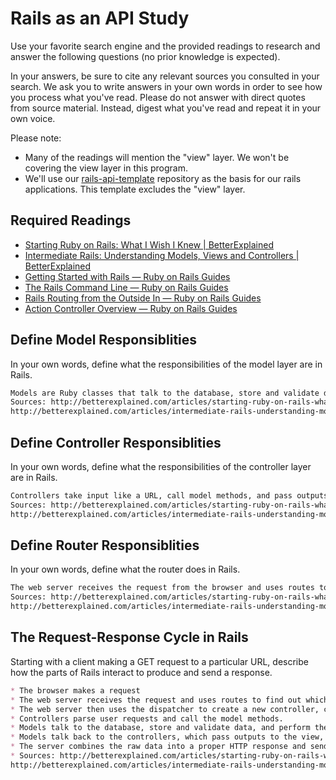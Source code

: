 # Rails as an API Study

Use your favorite search engine and the provided readings to research and answer
the following questions (no prior knowledge is expected).

In your answers, be sure to cite any relevant sources you consulted in your
search. We ask you to write answers in your own words in order to see how you
process what you've read. Please do not answer with direct quotes from source
material. Instead, digest what you've read and repeat it in your own voice.

Please note:

-   Many of the readings will mention the "view" layer. We won't be covering the
    view layer in this program.
-   We'll use our [rails-api-template](/ga-wdi-boston/rails-api-template)
    repository as the basis for our rails applications.
    This template excludes the "view" layer.

## Required Readings

-   [Starting Ruby on Rails: What I Wish I Knew | BetterExplained](http://betterexplained.com/articles/starting-ruby-on-rails-what-i-wish-i-knew/)
-   [Intermediate Rails: Understanding Models, Views and Controllers | BetterExplained](http://betterexplained.com/articles/intermediate-rails-understanding-models-views-and-controllers/)
-   [Getting Started with Rails — Ruby on Rails Guides](http://guides.rubyonrails.org/getting_started.html)
-   [The Rails Command Line — Ruby on Rails Guides](http://guides.rubyonrails.org/command_line.html)
-   [Rails Routing from the Outside In — Ruby on Rails Guides](http://guides.rubyonrails.org/routing.html)
-   [Action Controller Overview — Ruby on Rails Guides](http://guides.rubyonrails.org/action_controller_overview.html)

## Define Model Responsiblities

In your own words, define what the responsibilities of the model layer are in
Rails.

```md
Models are Ruby classes that talk to the database, store and validate data, and preform the logic. Allows you to ususally not have to write SQL.
Sources: http://betterexplained.com/articles/starting-ruby-on-rails-what-i-wish-i-knew/
http://betterexplained.com/articles/intermediate-rails-understanding-models-views-and-controllers/
```

## Define Controller Responsiblities

In your own words, define what the responsibilities of the controller layer are
in Rails.

```md
Controllers take input like a URL, call model methods, and pass outputs to the view.
Sources: http://betterexplained.com/articles/starting-ruby-on-rails-what-i-wish-i-knew/
http://betterexplained.com/articles/intermediate-rails-understanding-models-views-and-controllers/
```

## Define Router Responsiblities

In your own words, define what the router does in Rails.

```md
The web server receives the request from the browser and uses routes to find out which controller to use.
Sources: http://betterexplained.com/articles/starting-ruby-on-rails-what-i-wish-i-knew/
http://betterexplained.com/articles/intermediate-rails-understanding-models-views-and-controllers/
```

## The Request-Response Cycle in Rails

Starting with a client making a GET request to a particular URL, describe how
the parts of Rails interact to produce and send a response.

```md
* The browser makes a request
* The web server receives the request and uses routes to find out which controller to use.
* The web server then uses the dispatcher to create a new controller, call the action, and pass the parameters
* Controllers parse user requests and call the model methods.
* Models talk to the database, store and validate data, and perform the business logic.
* Models talk back to the controllers, which pass outputs to the view, and also returns the response body and metadata to the server.
* The server combines the raw data into a proper HTTP response and sends it to the user.
* Sources: http://betterexplained.com/articles/starting-ruby-on-rails-what-i-wish-i-knew/
http://betterexplained.com/articles/intermediate-rails-understanding-models-views-and-controllers/
```
